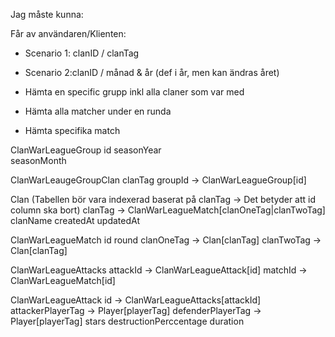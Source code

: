 Jag måste kunna:

Får av användaren/Klienten:

- Scenario 1: clanID / clanTag
- Scenario 2:clanID / månad & år (def i år, men kan ändras året)

- Hämta en specific grupp inkl alla claner som var med
- Hämta alla matcher under en runda
- Hämta specifika match

ClanWarLeagueGroup
id
seasonYear  
seasonMonth

>

ClanWarLeaugeGroupClan
clanTag
groupId → ClanWarLeagueGroup[id]

>

Clan
(Tabellen bör vara indexerad baserat på clanTag → Det betyder att id column ska bort)
clanTag → ClanWarLeagueMatch[clanOneTag|clanTwoTag]
clanName
createdAt
updatedAt

>

ClanWarLeagueMatch
id
round
clanOneTag → Clan[clanTag]
clanTwoTag → Clan[clanTag]

>

ClanWarLeagueAttacks
attackId → ClanWarLeagueAttack[id]
matchId → ClanWarLeagueMatch[id]

>

ClanWarLeagueAttack
id → ClanWarLeagueAttacks[attackId]
attackerPlayerTag → Player[playerTag]
defenderPlayerTag → Player[playerTag]
stars
destructionPerccentage
duration

>
